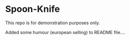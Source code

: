 # Spoon-Knife
This repo is for demonstration purposes only.

Added some humour (european selling) to README file....

